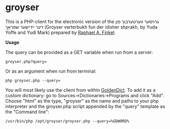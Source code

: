 
groyser
=======

This is a PHP-client for the electronic version of the גרויסער ווערטערבוך פון דער יידישער שפּראַך (Groyser verterbukh fun der idisher shprakh, by Yuda Yoffe and Yudl Mark) prepared by [Raphael A. Finkel](http://www.cs.uky.edu/~raphael/yiddish/searchGroys.cgi).

**Usage**

The query can be provided as a GET variable when run from a server:

    groyser.php?query=

Or as an argument when run from terminal:

    php groyser.php --query=

You will most likely use the client from within [GoldenDict](http://goldendict.org/). To add it as a custom dictionary: go to Sources→Dictionaries→Programs and click "Add". Choose "html" as the type, "groyser" as the name and paths to your php interpreter and the groyser.php script appended by the "query" template as the "Command line":

    /usr/bin/php /opt/groyser/groyser.php --query=%GDWORD%
